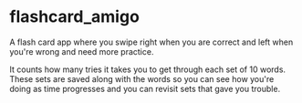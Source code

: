 # flashcard_amigo

A flash card app where you swipe right when you are correct and left when you're wrong and need more practice.

It counts how many tries it takes you to get through each set of 10 words. These sets
are saved along with the words so you can see how you're doing as time progresses and
you can revisit sets that gave you trouble.
